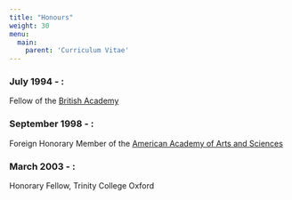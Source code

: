 ```yaml
---
title: "Honours"
weight: 30
menu:
  main:
    parent: 'Curriculum Vitae'
---
```


### July 1994 - :
Fellow of the [British Academy](http://www.britac.ac.uk/)

### September 1998 - :
Foreign Honorary Member of the [American Academy of Arts and Sciences](http://www.amacad.org/)

### March 2003 - :
Honorary Fellow, Trinity College Oxford
